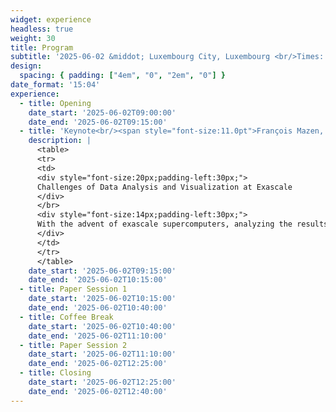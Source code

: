 ```yaml
---
widget: experience
headless: true
weight: 30
title: Program
subtitle: '2025-06-02 &middot; Luxembourg City, Luxembourg <br/>Times: CEST'
design:
  spacing: { padding: ["4em", "0", "2em", "0"] }
date_format: '15:04'
experience:
  - title: Opening
    date_start: '2025-06-02T09:00:00'
    date_end: '2025-06-02T09:15:00'
  - title: 'Keynote<br/><span style="font-size:11.0pt">François Mazen, Kitware Europe</span>'
    description: |
      <table>
      <tr>
      <td>
      <div style="font-size:20px;padding-left:30px;">
      Challenges of Data Analysis and Visualization at Exascale
      </div>
      </br>
      <div style="font-size:14px;padding-left:30px;">
      With the advent of exascale supercomputers, analyzing the results of numerical simulations has brought new visualization challenges, whether in terms of data size, hybrid hardware architectures, ray tracing rendering libraries, or progressive analysis. This presentation will take stock of these new scientific visualization challenges in the exascale era where GPU computing becomes the state of the art. We will analyse the current possible responses to these challenges (Viskores, ANARI, WebGPU, in situ GPU memory resident workflows...), and Kitware's vision in this field.
      </div>
      </td>
      </tr>
      </table>
    date_start: '2025-06-02T09:15:00'
    date_end: '2025-06-02T10:15:00'
  - title: Paper Session 1
    date_start: '2025-06-02T10:15:00'
    date_end: '2025-06-02T10:40:00'
  - title: Coffee Break
    date_start: '2025-06-02T10:40:00'
    date_end: '2025-06-02T11:10:00'
  - title: Paper Session 2
    date_start: '2025-06-02T11:10:00'
    date_end: '2025-06-02T12:25:00'
  - title: Closing
    date_start: '2025-06-02T12:25:00'
    date_end: '2025-06-02T12:40:00'
---
```

